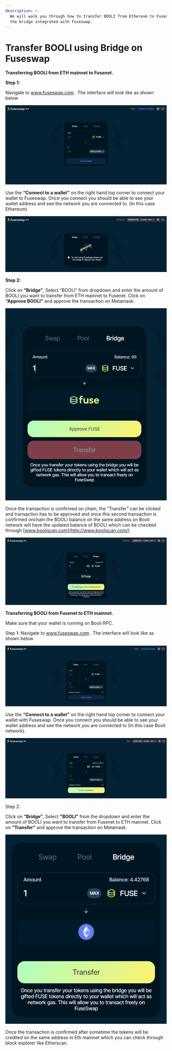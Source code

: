 ```yaml
---
description: >-
  We will walk you through how to transfer BOOLI from Ethereum to Fusenet using
  the bridge integrated with Fuseswap.
---
```


# Transfer BOOLI using Bridge on Fuseswap

**Transferring BOOLI from ETH mainnet to Fusenet.**

**Step 1:**

Navigate to www.fuseswap.com . The interface will look like as shown below

![](../../.gitbook/assets/0%20%286%29.png)

Use the **“Connect to a wallet”** on the right hand top corner to connect your wallet to Fuseswap. Once you connect you should be able to see your wallet address and see the network you are connected to. \(In this case Ethereum\)

![](../../.gitbook/assets/1%20%289%29.png)

**Step 2:**

Click on **“Bridge”**, Select “BOOLI” from dropdown and enter the amount of BOOLI you want to transfer from ETH mainnet to Fusenet. Click on **“Approve BOOLI”** and approve the transaction on Metamask.

![](../../.gitbook/assets/2%20%289%29.png)

Once the transaction is confirmed on chain, the “Transfer” can be clicked and transaction has to be approved and once this second transaction is confirmed onchain the BOOLI balance on the same address on Booli network will have the updated balance of BOOLI which can be checked through [www.booliscan.com](http://www.booliscan.com/)

![](../../.gitbook/assets/3%20%288%29.png)

**Transferring BOOLI from Fusenet to ETH mainnet.**

Make sure that your wallet is running on Booli RPC.

Step 1: Navigate to www.fuseswap.com . The interface will look like as shown below

![](../../.gitbook/assets/4%20%289%29.png)

Use the **“Connect to a wallet”** on the right hand top corner to connect your wallet with Fuseswap. Once you connect you should be able to see your wallet address and see the network you are connected to \(In this case Booli network\).

![](../../.gitbook/assets/5%20%286%29.png)

Step 2:

Click on **“Bridge”**, Select **"BOOLI"** from the dropdown and enter the amount of BOOLI you want to transfer from Fusenet to ETH mainnet. Click on **“Transfer”** and approve the transaction on Metamask.

![](../../.gitbook/assets/6%20%287%29.png)

Once the transaction is confirmed after sometime the tokens will be credited on the same address in Eth mainnet which you can check through block explorer like Etherscan.


